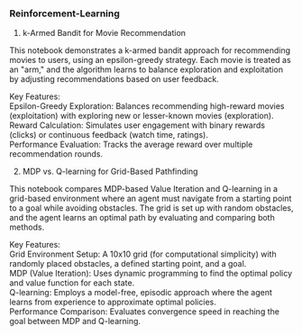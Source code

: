 ### Reinforcement-Learning
1. k-Armed Bandit for Movie Recommendation
   
This notebook demonstrates a k-armed bandit approach for recommending movies to users, using an epsilon-greedy strategy. Each movie is treated as an "arm," and the algorithm learns to balance exploration and exploitation by adjusting recommendations based on user feedback.

Key Features:  
Epsilon-Greedy Exploration: Balances recommending high-reward movies (exploitation) with exploring new or lesser-known movies (exploration).  
Reward Calculation: Simulates user engagement with binary rewards (clicks) or continuous feedback (watch time, ratings).  
Performance Evaluation: Tracks the average reward over multiple recommendation rounds.  

2. MDP vs. Q-learning for Grid-Based Pathfinding
   
This notebook compares MDP-based Value Iteration and Q-learning in a grid-based environment where an agent must navigate from a starting point to a goal while avoiding obstacles. The grid is set up with random obstacles, and the agent learns an optimal path by evaluating and comparing both methods.  

Key Features:  
Grid Environment Setup: A 10x10 grid (for computational simplicity) with randomly placed obstacles, a defined starting point, and a goal.  
MDP (Value Iteration): Uses dynamic programming to find the optimal policy and value function for each state.  
Q-learning: Employs a model-free, episodic approach where the agent learns from experience to approximate optimal policies.  
Performance Comparison: Evaluates convergence speed in reaching the goal between MDP and Q-learning.
